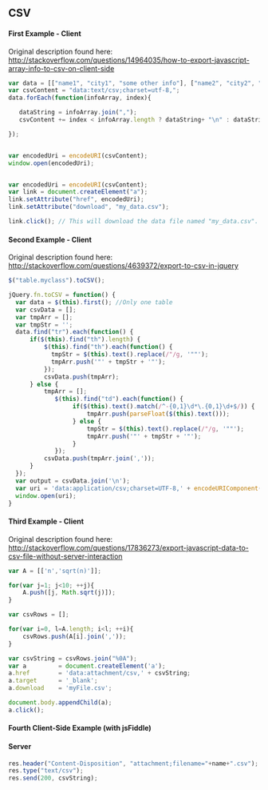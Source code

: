 ## CSV  

#### First Example - Client
Original description found here:  
http://stackoverflow.com/questions/14964035/how-to-export-javascript-array-info-to-csv-on-client-side  
````js
var data = [["name1", "city1", "some other info"], ["name2", "city2", "more info"]];
var csvContent = "data:text/csv;charset=utf-8,";
data.forEach(function(infoArray, index){

   dataString = infoArray.join(",");
   csvContent += index < infoArray.length ? dataString+ "\n" : dataString;

}); 


var encodedUri = encodeURI(csvContent);
window.open(encodedUri);


var encodedUri = encodeURI(csvContent);
var link = document.createElement("a");
link.setAttribute("href", encodedUri);
link.setAttribute("download", "my_data.csv");

link.click(); // This will download the data file named "my_data.csv".
````

#### Second Example - Client  
Original description found here:  
http://stackoverflow.com/questions/4639372/export-to-csv-in-jquery  

````js
$("table.myclass").toCSV();

jQuery.fn.toCSV = function() {
  var data = $(this).first(); //Only one table
  var csvData = [];
  var tmpArr = [];
  var tmpStr = '';
  data.find("tr").each(function() {
      if($(this).find("th").length) {
          $(this).find("th").each(function() {
            tmpStr = $(this).text().replace(/"/g, '""');
            tmpArr.push('"' + tmpStr + '"');
          });
          csvData.push(tmpArr);
      } else {
          tmpArr = [];
             $(this).find("td").each(function() {
                  if($(this).text().match(/^-{0,1}\d*\.{0,1}\d+$/)) {
                      tmpArr.push(parseFloat($(this).text()));
                  } else {
                      tmpStr = $(this).text().replace(/"/g, '""');
                      tmpArr.push('"' + tmpStr + '"');
                  }
             });
          csvData.push(tmpArr.join(','));
      }
  });
  var output = csvData.join('\n');
  var uri = 'data:application/csv;charset=UTF-8,' + encodeURIComponent(output);
  window.open(uri);
}
````

#### Third Example - Client  
Original description found here:  
http://stackoverflow.com/questions/17836273/export-javascript-data-to-csv-file-without-server-interaction 
````js
var A = [['n','sqrt(n)']];

for(var j=1; j<10; ++j){ 
    A.push([j, Math.sqrt(j)]);
}

var csvRows = [];

for(var i=0, l=A.length; i<l; ++i){
    csvRows.push(A[i].join(','));
}

var csvString = csvRows.join("%0A");
var a         = document.createElement('a');
a.href        = 'data:attachment/csv,' + csvString;
a.target      = '_blank';
a.download    = 'myFile.csv';

document.body.appendChild(a);
a.click();
````


#### Fourth Client-Side Example (with jsFiddle)  


#### Server  

````js
res.header("Content-Disposition", "attachment;filename="+name+".csv"); 
res.type("text/csv");
res.send(200, csvString);
````

  
